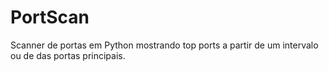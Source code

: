 # PortScan
Scanner de portas em Python mostrando top ports a partir de um intervalo ou de das portas principais.
